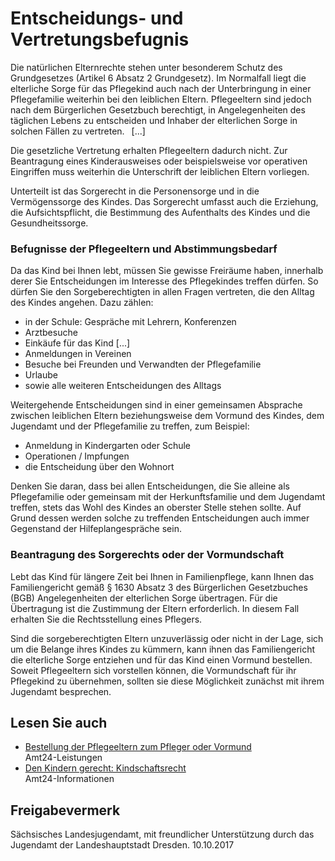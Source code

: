 # Entscheidungs- und Vertretungsbefugnis

Die natürlichen Elternrechte stehen unter besonderem Schutz des Grundgesetzes (Artikel 6 Absatz 2 Grundgesetz). Im Normalfall liegt die elterliche Sorge für das Pflegekind auch nach der Unterbringung in einer Pflegefamilie weiterhin bei den leiblichen Eltern. Pflegeeltern sind jedoch nach dem Bürgerlichen Gesetzbuch berechtigt, in Angelegenheiten des täglichen Lebens zu entscheiden und Inhaber der elterlichen Sorge in solchen Fällen zu vertreten.  [...]

Die gesetzliche Vertretung erhalten Pflegeeltern dadurch nicht. Zur Beantragung eines Kinderausweises oder beispielsweise vor operativen Eingriffen muss weiterhin die Unterschrift der leiblichen Eltern vorliegen.

Unterteilt ist das Sorgerecht in die Personensorge und in die Vermögenssorge des Kindes. Das Sorgerecht umfasst auch die Erziehung, die Aufsichtspflicht, die Bestimmung des Aufenthalts des Kindes und die Gesundheitssorge.

### Befugnisse der Pflegeeltern und Abstimmungsbedarf

Da das Kind bei Ihnen lebt, müssen Sie gewisse Freiräume haben, innerhalb derer Sie Entscheidungen im Interesse des Pflegekindes treffen dürfen. So dürfen Sie den Sorgeberechtigten in allen Fragen vertreten, die den Alltag des Kindes angehen. Dazu zählen:

* in der Schule: Gespräche mit Lehrern, Konferenzen
* Arztbesuche
* Einkäufe für das Kind [...]
* Anmeldungen in Vereinen
* Besuche bei Freunden und Verwandten der Pflegefamilie
* Urlaube
* sowie alle weiteren Entscheidungen des Alltags

Weitergehende Entscheidungen sind in einer gemeinsamen Absprache zwischen leiblichen Eltern beziehungsweise dem Vormund des Kindes, dem Jugendamt und der Pflegefamilie zu treffen, zum Beispiel:

* Anmeldung in Kindergarten oder Schule
* Operationen / Impfungen
* die Entscheidung über den Wohnort

Denken Sie daran, dass bei allen Entscheidungen, die Sie alleine als Pflegefamilie oder gemeinsam mit der Herkunftsfamilie und dem Jugendamt treffen, stets das Wohl des Kindes an oberster Stelle stehen sollte. Auf Grund dessen werden solche zu treffenden Entscheidungen auch immer Gegenstand der Hilfeplangespräche sein.

### Beantragung des Sorgerechts oder der Vormundschaft

Lebt das Kind für längere Zeit bei Ihnen in Familienpflege, kann Ihnen das Familiengericht gemäß § 1630 Absatz 3 des Bürgerlichen Gesetzbuches (BGB) Angelegenheiten der elterlichen Sorge übertragen. Für die Übertragung ist die Zustimmung der Eltern erforderlich. In diesem Fall erhalten Sie die Rechtsstellung eines Pflegers.

Sind die sorgeberechtigten Eltern unzuverlässig oder nicht in der Lage, sich um die Belange ihres Kindes zu kümmern, kann ihnen das Familiengericht die elterliche Sorge entziehen und für das Kind einen Vormund bestellen. Soweit Pflegeeltern sich vorstellen können, die Vormundschaft für ihr Pflegekind zu übernehmen, sollten sie diese Möglichkeit zunächst mit ihrem Jugendamt besprechen.

## Lesen Sie auch

* [Bestellung der Pflegeeltern zum Pfleger oder Vormund](https://amt24dev.sachsen.de/zufi/leistungen/6000455)  
  Amt24-Leistungen
* [Den Kindern gerecht: Kindschaftsrecht](https://amt24dev.sachsen.de/zufi/lebenslagen/5000355)  
  Amt24-Informationen

## Freigabevermerk

Sächsisches Landesjugendamt, mit freundlicher Unterstützung durch das Jugendamt der Landeshauptstadt Dresden. 10.10.2017
